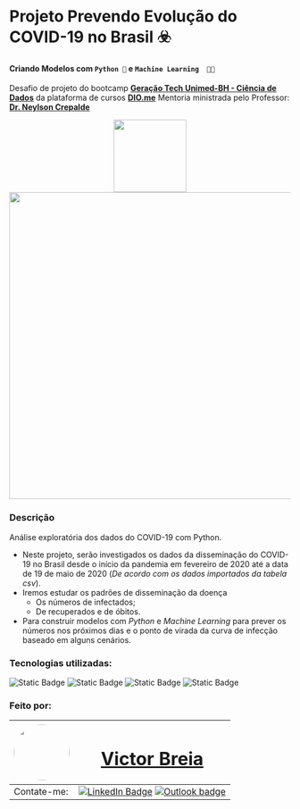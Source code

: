 # Projeto Prevendo Evolução do COVID-19 no Brasil ☣️

#### Criando Modelos com `Python 🐍` e `Machine Learning  🤖🧠`

Desafio de projeto do bootcamp [**Geração Tech Unimed-BH - Ciência de Dados**](https://web.dio.me/track/ee0706bf-2d0a-4c45-8611-c1ee3b5fee2d) da plataforma de cursos [**DIO.me**](https://dio.me)
Mentoria ministrada pelo Professor: [**Dr. Neylson Crepalde**](https://github.com/neylsoncrepalde)



<div align="center">

<a href="https://web.dio.me/track/geracao-tech-unimed-bh-ciencia-de-dados"><img src="https://hermes.dio.me/tracks/342f7392-a8b5-421f-bea9-d29f1fd8aae9.png" width="130"/></a>
<br>
<a href="https://www.dio.me/certificate/B4A53E24/share">
<img src="https://hermes.digitalinnovation.one/certificates/cover/B4A53E24.jpg" width="550"/>
</a>
</div>



### Descrição

Análise exploratória dos dados do COVID-19 com Python.

- Neste projeto, serão investigados  os dados da disseminação do COVID-19 no Brasil desde o início da pandemia em fevereiro de 2020 até a data de 19 de maio de 2020 (*De acordo com os dados importados da tabela csv*).
- Iremos estudar os padrões de disseminação da doença
  - Os números de infectados;
  - De recuperados e de óbitos.
- Para construir modelos com *Python* e *Machine Learning* para prever os números nos próximos dias e o ponto de virada da curva de infecção baseado em alguns cenários.

### Tecnologias utilizadas: 

![Static Badge](https://img.shields.io/badge/Python-grey?logo=Python&logoColor=green) ![Static Badge](https://img.shields.io/badge/Juptyter_Notebook-grey?logo=jupyter&logoColor=orange) ![Static Badge](https://img.shields.io/badge/Pandas-grey?logo=Pandas&logoColor=magenta) ![Static Badge](https://img.shields.io/badge/Machine_Learning-grey?logo=rubocop&logoColor=pink)





### Feito por:

| <a  href="https://www.linkedin.com/in/victor-breia/"> <img  style="border-radius: 50%;"  src="https://i.imgur.com/lGrTp6M.png" width="100px;"  alt=""/> |<h1> [Victor Breia](https://www.linkedin.com/in/victor-breia/)</a>                                                                      </h1>                                                                                                                                                                                    |
| ----------------------------------------------------------------------------------------------------------------------------------------------------------------------------------------------------------------------------- | ---------------------------------------------------------------------------------------------------------------------------------------------------------------------------------------------------------------------------------------------------------------------------------------------------------------------- |
| Contate-me:                                                                                                                                                                                                                   | [![LinkedIn Badge](https://img.shields.io/badge/linkedin-blue?logo=linkedin&style=for-the-badge&logoColor=white)](https://www.linkedin.com/in/victor-breia/) [![Outlook badge](https://img.shields.io/badge/outlook-blue?logo=microsoftoutlook&style=for-the-badge&logoColor=white)](mailto:victordaschagas@outlook.com) |
